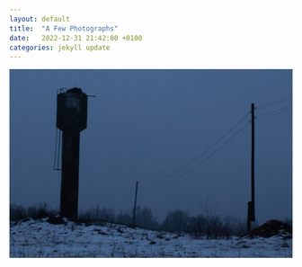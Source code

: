 ```yaml
---
layout: default
title:  "A Few Photographs"
date:   2022-12-31 21:42:00 +0100
categories: jekyll update
---
```


<img src="photographs/post-photographs-1/IMG_0653.jpg" width="1000" /><br />
